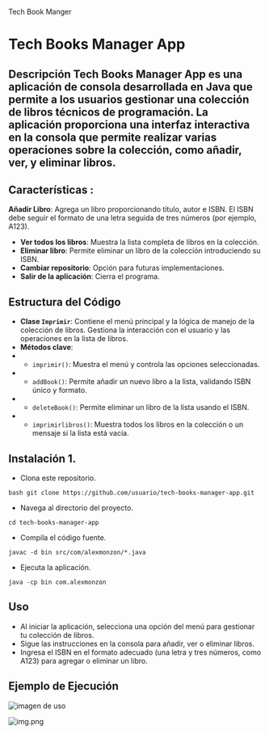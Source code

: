 Tech Book Manger
# Tech Books Manager App 
## Descripción **Tech Books Manager App** es una aplicación de consola desarrollada en Java que permite a los usuarios gestionar una colección de libros técnicos de programación. La aplicación proporciona una interfaz interactiva en la consola que permite realizar varias operaciones sobre la colección, como añadir, ver, y eliminar libros.
## Características :
**Añadir Libro**: Agrega un libro proporcionando título, autor e ISBN. El ISBN debe seguir el formato de una letra seguida de tres números (por ejemplo, A123). 
- **Ver todos los libros**: Muestra la lista completa de libros en la colección. 
- **Eliminar libro**: Permite eliminar un libro de la colección introduciendo su ISBN.
- **Cambiar repositorio**: Opción para futuras implementaciones. 
- **Salir de la aplicación**: Cierra el programa.

## Estructura del Código
- **Clase `Imprimir`**: Contiene el menú principal y la lógica de manejo de la colección de libros. Gestiona la interacción con el usuario y las operaciones en la lista de libros. 
- **Métodos clave**: 
- - `imprimir()`: Muestra el menú y controla las opciones seleccionadas. 
- - `addBook()`: Permite añadir un nuevo libro a la lista, validando ISBN único y formato. 
- - `deleteBook()`: Permite eliminar un libro de la lista usando el ISBN. 
- - `imprimirlibros()`: Muestra todos los libros en la colección o un mensaje si la lista está vacía. 

## Instalación 1. 
- Clona este repositorio. 

```bash git clone https://github.com/usuario/tech-books-manager-app.git```
- Navega al directorio del proyecto.

```cd tech-books-manager-app```

- Compila el código fuente.

 ```javac -d bin src/com/alexmonzon/*.java```
- Ejecuta la aplicación.

```java -cp bin com.alexmonzon```

## Uso
- Al iniciar la aplicación, selecciona una opción del menú para gestionar tu colección de libros.
- Sigue las instrucciones en la consola para añadir, ver o eliminar libros.
- Ingresa el ISBN en el formato adecuado (una letra y tres números, como A123) para agregar o eliminar un libro.

## Ejemplo de Ejecución

![imagen de uso](Image20241104103403.png)

![img.png](img.png)